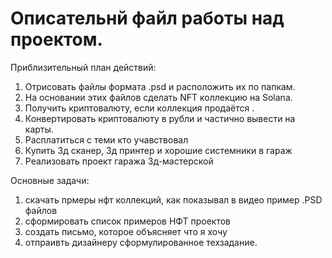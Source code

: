 # Описательнй файл работы над проектом.

Приблизительный план действий:
1) Отрисовать файлы формата .psd и расположить их по папкам. 
2) На основании этих файлов сделать NFT коллекцию на Solana.
3) Получить криптовалюту, если коллекция продаётся .
4) Конвертировать криптовалюту в рубли и частично вывести на карты. 
5) Расплатиться с теми кто учавствовал
6) Купить 3д сканер, 3д принтер и хорошие системники в гараж
7) Реализовать проект гаража 3д-мастерской

Основные задачи:
1) скачать прмеры нфт коллекций, как показывал в видео пример .PSD файлов
2) сформировать список примеров НФТ проектов
3) создать письмо, которое объясняет что я хочу
4) отпраивть дизайнеру сформулированное техзадание. 
